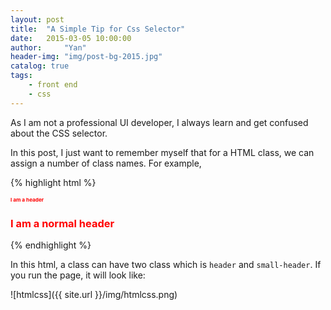 ```yaml
---
layout: post
title:  "A Simple Tip for Css Selector"
date:   2015-03-05 10:00:00
author:     "Yan"
header-img: "img/post-bg-2015.jpg"
catalog: true
tags:
    - front end
    - css
---
```


As I am not a professional UI developer, I always learn and get confused about the CSS selector.

In this post, I just want to remember myself that for a HTML class, we can assign a number of class names.
For example, 

{% highlight html %}
<!DOCTYPE html>
<html>
<head>
    <style>
        .header{
            color: red;
        }
        .small-header{
            font-size: 0.5em;
        }
    </style>

</head>
<body>
<div class="header small-header">
    <h3>I am a header</h3>
</div>

<div class="header">
    <h3>I am a normal header</h3>
</div>

</body>
</html>
{% endhighlight %}

In this html, a class can have two class which is ```header``` and ```small-header```. 
If you run the page, it will look like: 

![htmlcss]({{ site.url }}/img/htmlcss.png)